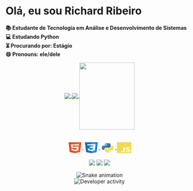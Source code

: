 # Olá, eu sou Richard Ribeiro

<b>📚 Estudante de Tecnologia em Análise e Desenvolvimento de Sistemas</b><br>
<b>💻 Estudando Python</b></br>
<b>⏳ Procurando por: Estágio</b></br>
<b>😄 Pronouns: ele/dele</b></br>

<div align="center">
  <a href="https://github.com/richardribeiropenido">
  <img height="180em"   align="center" src="https://github-readme-stats.vercel.app/api?username=richardribeiropenido&show_icons=true&theme=chartreuse-dark&include_all_commits=true&count_private=true"/>
  <img height="180em"  align="center" src="https://github-readme-stats.vercel.app/api/top-langs/?username=richardribeiropenido&layout=compact&langs_count=7&theme=chartreuse-dark" />
  <img align="center" width="148" height="180" src="https://media1.tenor.com/images/68e8337fb4eb7e40645d832c64762a8b/tenor.gif?itemid=19443613">
</div>
 
  <br>
  
<div  align="center"> 
  <div style="display: inline_block"><br>
  <img align="center" alt="HTML" height="30" width="40" src="https://raw.githubusercontent.com/devicons/devicon/master/icons/html5/html5-original.svg">
  <img align="center" alt="CSS" height="30" width="40" src="https://raw.githubusercontent.com/devicons/devicon/master/icons/css3/css3-original.svg">
  <img align="center" alt="Python" height="30" width="40" src="https://raw.githubusercontent.com/devicons/devicon/master/icons/python/python-original.svg">
  <img align="center" alt="Javascript-Js" height="30" width="40" src="https://raw.githubusercontent.com/devicons/devicon/master/icons/javascript/javascript-plain.svg">
</div>

  <br>
  <div align="center">
  <a href = "mailto:richardnfcb@gmail.com"><img src="https://img.shields.io/badge/-Gmail-%23333?style=for-the-badge&logo=gmail&logoColor=white" target="_blank"></a>
  <a href="https://www.linkedin.com/in/richard-ribeiro-781762230/" target="_blank"><img src="https://img.shields.io/badge/-LinkedIn-%230077B5?style=for-the-badge&logo=linkedin&logoColor=white" target="_blank"></a> 
  <a href="https://www.instagram.com/richardribeiropenido/" target="_blank"><img src="https://img.shields.io/badge/-Instagram-%23E4405F?style=for-the-badge&logo=instagram&logoColor=white" target="_blank"></a>
    
  ![Snake animation](https://github.com/richardribeiropenido/richardribeiropenido/blob/output/github-contribution-grid-snake.svg)
  <br>
  ![Developer activity](https://user-images.githubusercontent.com/103716380/170804739-af3a7557-f8c9-400c-93c5-73239bd6d14b.gif)

  


</div>
 





